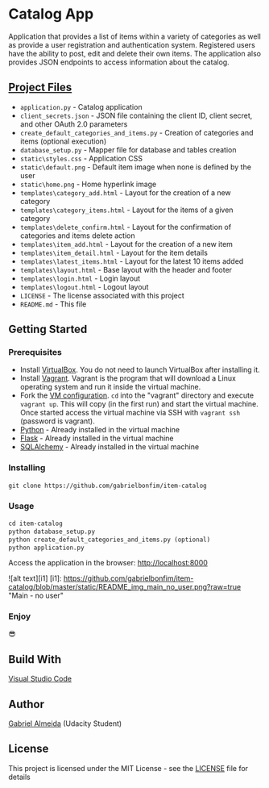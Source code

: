 # Catalog App
Application that provides a list of items within a variety of categories as well as provide a user registration and authentication system. Registered users have the ability to post, edit and delete their own items. The application also provides JSON endpoints to access information about the catalog.

## [Project Files](https://github.com/gabrielbonfim/item-catalog)
- `application.py` - Catalog application
- `client_secrets.json` - JSON file containing the client ID, client secret, and other OAuth 2.0 parameters
- `create_default_categories_and_items.py` - Creation of categories and items (optional execution)
- `database_setup.py` - Mapper file for database and tables creation
- `static\styles.css` - Application CSS
- `static\default.png` - Default item image when none is defined by the user
- `static\home.png` - Home hyperlink image
- `templates\category_add.html` - Layout for the creation of a new category
- `templates\category_items.html` - Layout for the items of a given category
- `templates\delete_confirm.html` - Layout for the confirmation of categories and items delete action
- `templates\item_add.html` - Layout for the creation of a new item
- `templates\item_detail.html` - Layout for the item details
- `templates\latest_items.html` - Layout for the latest 10 items added
- `templates\layout.html` - Base layout with the header and footer
- `templates\login.html` - Login layout
- `templates\logout.html` - Logout layout
- `LICENSE` - The license associated with this project
- `README.md` - This file

## Getting Started
### Prerequisites
- Install [VirtualBox](https://www.virtualbox.org/wiki/Downloads). You do not need to launch VirtualBox after installing it.
- Install [Vagrant](https://www.vagrantup.com/downloads.html). Vagrant is the program that will download a Linux operating system and run it inside the virtual machine.
- Fork the [VM configuration](https://github.com/udacity/fullstack-nanodegree-vm). `cd` into the "vagrant" directory and execute `vagrant up`. This will copy (in the first run) and start the virtual machine. Once started access the virtual machine via SSH with `vagrant ssh` (password is vagrant).
- [Python](https://www.python.org/) - Already installed in the virtual machine
- [Flask](http://flask.pocoo.org/) - Already installed in the virtual machine
- [SQLAlchemy](https://www.sqlalchemy.org/) - Already installed in the virtual machine

### Installing
```
git clone https://github.com/gabrielbonfim/item-catalog
```

### Usage
```
cd item-catalog
python database_setup.py
python create_default_categories_and_items.py (optional)
python application.py
```

Access the application in the browser:
[http://localhost:8000](http://localhost:8000)

![alt text][i1]
[i1]: https://github.com/gabrielbonfim/item-catalog/blob/master/static/README_img_main_no_user.png?raw=true "Main - no user"

### Enjoy
&#128526;

## Build With
[Visual Studio Code](https://code.visualstudio.com/)

## Author
[Gabriel Almeida](https://www.linkedin.com/in/gabriel-bonfim-almeida/) (Udacity Student)

## License
This project is licensed under the MIT License - see the [LICENSE](https://github.com/gabrielbonfim/item-catalog/LICENSE) file for details
